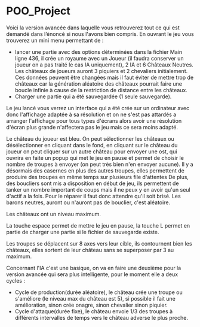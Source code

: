 # POO_Project
Voici la version avancée dans laquelle vous retrouverez tout ce qui est demandé dans l’énoncé si nous l'avons bien compris.
En ouvrant le jeu vous trouverez un mini menu permettant de :
- lancer une partie avec des options déterminées dans la fichier Main ligne 436, il crée un royaume avec un Joueur (il faudra conserver un joueur on a pas traité le cas IA uniquement), 2 IA et 6 Châteaux Neutres. Les châteaux de joueurs auront 3 piquiers et 2 chevaliers initialement. Ces données peuvent être changées mais il faut éviter de mettre trop de châteaux car la génération aléatoire des châteaux pourrait faire une boucle infinie à cause de la restriction de distance entre les châteaux.
- Charger une partie qui a été sauvegardée (1 seule sauvegarde).

Le jeu lancé vous verrez un interface qui a été crée sur un ordinateur avec donc l'affichage adaptée à sa résolution et on ne s'est pas attardés a arranger l'affichage pour tous types d'écrans alors avoir une résolution d'écran plus grande n'affectera pas le jeu mais ce sera moins adapté.

Le château du joueur est bleu.
On peut sélectionner les châteaux ou désélectionner en cliquant dans le fond, en cliquant sur le château du joueur on peut cliquer sur un autre château pour envoyer une ost, qui ouvrira en faite un popup qui met le jeu en pause et permet de choisir le nombre de troupes à envoyer (on peut très bien n'en envoyer aucune).
Il y a désormais des casernes en plus des autres troupes, elles permettent de produire des troupes en même temps sur plusieurs file d'attentes
De plus, des boucliers sont mis a disposition en début de jeu, ils permettent de tanker un nombre important de coups mais il ne peux y en avoir qu'un seul d'actif a la fois.
Pour le réparer il faut donc attendre qu'il soit brisé.
Les barons neutres, auront ou n'auront pas de bouclier, c'est aléatoire.

Les châteaux ont un niveau maximum.

La touche espace permet de mettre le jeu en pause, la touche L permet en partie de charger une partie si le fichier de sauvegarde existe.

Les troupes se déplacent sur 8 axes vers leur cible, ils contournent bien les châteaux, elles sortent de leur château sans se superposer par 3 au maximum.

Concernant l'IA c'est une basique, on va en faire une deuxième pour la version avancée qui sera plus intelligente, pour le moment elle a deux cycles :
 - Cycle de production(durée aléatoire), le château crée une troupe ou s'améliore (le niveau max du château est 5), si possible il fait une amélioration, sinon crée onagre, sinon chevalier sinon piquier.
 - Cycle d'attaque(durée fixe), le château envoie 1/3 des troupes à différents intervalles de temps vers le château adverse le plus proche.